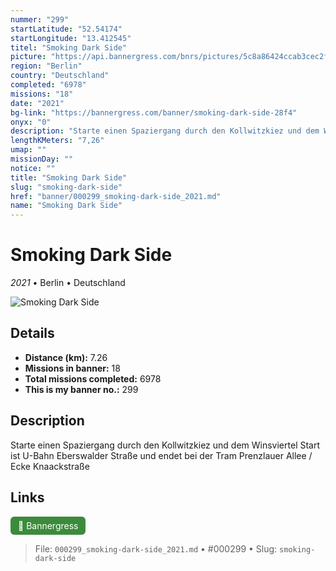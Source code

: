 ```yaml
---
nummer: "299"
startLatitude: "52.54174"
startLongitude: "13.412545"
titel: "Smoking Dark Side"
picture: "https://api.bannergress.com/bnrs/pictures/5c8a86424ccab3cec2fdadb28b4c2f95"
region: "Berlin"
country: "Deutschland"
completed: "6978"
missions: "18"
date: "2021"
bg-link: "https://bannergress.com/banner/smoking-dark-side-28f4"
onyx: "0"
description: "Starte einen Spaziergang durch den Kollwitzkiez und dem Winsviertel\nStart ist U-Bahn Eberswalder Straße und endet bei der Tram Prenzlauer Allee / Ecke Knaackstraße"
lengthKMeters: "7,26"
umap: ""
missionDay: ""
notice: ""
title: "Smoking Dark Side"
slug: "smoking-dark-side"
href: "banner/000299_smoking-dark-side_2021.md"
name: "Smoking Dark Side"
---
```

# Smoking Dark Side

*2021* • Berlin • Deutschland

![Smoking Dark Side](https://api.bannergress.com/bnrs/pictures/5c8a86424ccab3cec2fdadb28b4c2f95)



## Details
- **Distance (km):** 7.26
- **Missions in banner:** 18
- **Total missions completed:** 6978
- **This is my banner no.:** 299



## Description
Starte einen Spaziergang durch den Kollwitzkiez und dem Winsviertel
Start ist U-Bahn Eberswalder Straße und endet bei der Tram Prenzlauer Allee / Ecke Knaackstraße



## Links
<a href="https://bannergress.com/banner/smoking-dark-side-28f4" target="_blank" style="display:inline-block;margin-right:8px;padding:6px 12px;background:#3c8b3c;color:#fff;text-decoration:none;border-radius:6px;">🔗 Bannergress</a>



> File: `000299_smoking-dark-side_2021.md`
> • #000299
> • Slug: `smoking-dark-side`
